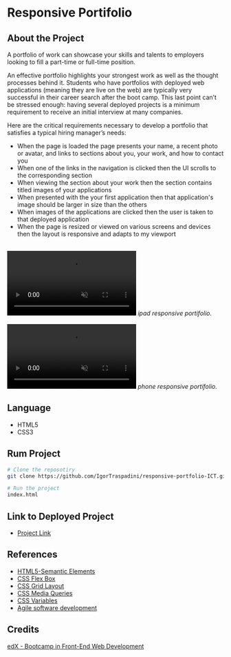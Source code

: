 # Responsive Portifolio
## About the Project
A portfolio of work can showcase your skills and talents to employers looking to fill a part-time or full-time position.

An effective portfolio highlights your strongest work as well as the thought processes behind it. 
Students who have portfolios with deployed web applications (meaning they are live on the web) are typically very successful in their career search after the boot camp. 
This last point can’t be stressed enough: having several deployed projects is a minimum requirement to receive an initial interview at many companies.

Here are the critical requirements necessary to develop a portfolio that satisfies a typical hiring manager’s needs:
- When the page is loaded the page presents your name, a recent photo or avatar, and links to sections about you, your work, and how to contact you
- When one of the links in the navigation is clicked then the UI scrolls to the corresponding section
- When viewing the section about your work then the section contains titled images of your applications
- When presented with the your first application then that application's image should be larger in size than the others
- When images of the applications are clicked then the user is taken to that deployed application
- When the page is resized or viewed on various screens and devices then the layout is responsive and adapts to my viewport
<br>
<video src="https://github.com/IgorTraspadini/responsive-portfolio-ICT/assets/126266157/e730a1ea-ebc4-4eaa-b151-eef659afae41.mp4" type="video/mp4" autoplay loop muted></video>
<i>ipad responsive portifolio.</i>
<br>
<br>
<video src="https://github.com/IgorTraspadini/responsive-portfolio-ICT/assets/126266157/7ac9ff6e-1f97-45b9-a78b-cab9db69d1f3.mp4" type="video/mp4" autoplay loop muted></video>
<i>phone responsive portifolio.</i>
<br>

## Language
- HTML5
- CSS3

## Rum Project
```bash
# Clone the reposotiry 
git clone https://github.com/IgorTraspadini/responsive-portfolio-ICT.git

# Run the project
index.html
```

## Link to Deployed Project
- [Project Link](https://igortraspadini.github.io/responsive-portfolio-ICT/)

## References 
- [HTML5-Semantic Elements](https://www.w3schools.com/html/html5_semantic_elements.asp)
- [CSS Flex Box](https://www.w3schools.com/csS/css3_flexbox.asp)
- [CSS Grid Layout](https://www.w3schools.com/csS/css_grid.asp)
- [CSS Media Queries](https://www.w3schools.com/csS/css3_mediaqueries.asp)
- [CSS Variables](https://www.w3schools.com/csS/css3_variables.asp)
- [Agile software development](https://en.wikipedia.org/wiki/Agile_software_development)


## Credits
[edX - Bootcamp in Front-End Web Development](https://www.edx.org/course/skills-bootcamp-in-front-end-web-development?parent_component=new-on-edx&webview=false&campaign=Skills+Bootcamp+in+Front-End+Web+Development&source=edx&product_category=boot-camp&placement_url=https%3A%2F%2Fwww.edx.org%2F)
